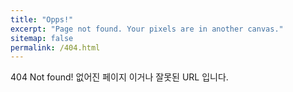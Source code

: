 ```yaml
---
title: "Opps!"
excerpt: "Page not found. Your pixels are in another canvas."
sitemap: false
permalink: /404.html
---
```


404 Not found! 없어진 페이지 이거나 잘못된 URL 입니다.

<script>
  var GOOG_FIXURL_LANG = 'en';
  var GOOG_FIXURL_SITE = '{{ site.url }}'
</script>
<script src="https://linkhelp.clients.google.com/tbproxy/lh/wm/fixurl.js">
</script>
